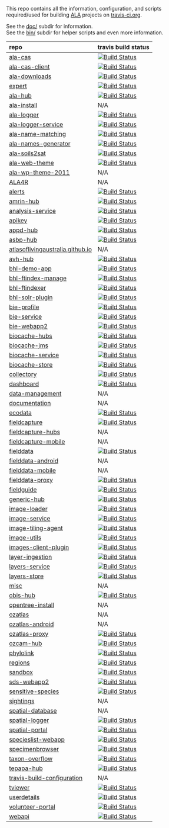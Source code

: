 This repo contains all the information, configuration, and scripts required/used for building [ALA](https://github.com/AtlasOfLivingAustralia) projects on [travis-ci.org](https://travis-ci.org).

See the [doc/](https://github.com/AtlasOfLivingAustralia/travis-build-configuration/tree/master/doc) subdir for information.  
See the [bin/](https://github.com/AtlasOfLivingAustralia/travis-build-configuration/tree/master/bin) subdir for helper scripts and even more information.

|repo|travis build status|
|:---|:------------------|
|[ala-cas](https://github.com/AtlasOfLivingAustralia/ala-cas)|[![Build Status](https://travis-ci.org/AtlasOfLivingAustralia/ala-cas.svg?branch=master)](https://travis-ci.org/AtlasOfLivingAustralia/ala-cas)|
|[ala-cas-client](https://github.com/AtlasOfLivingAustralia/ala-cas-client)|[![Build Status](https://travis-ci.org/AtlasOfLivingAustralia/ala-cas-client.svg?branch=master)](https://travis-ci.org/AtlasOfLivingAustralia/ala-cas-client)|
|[ala-downloads](https://github.com/AtlasOfLivingAustralia/ala-downloads)|[![Build Status](https://travis-ci.org/AtlasOfLivingAustralia/ala-downloads.svg?branch=master)](https://travis-ci.org/AtlasOfLivingAustralia/ala-downloads)|
|[expert](https://github.com/AtlasOfLivingAustralia/expert)|[![Build Status](https://travis-ci.org/AtlasOfLivingAustralia/expert.svg?branch=master)](https://travis-ci.org/AtlasOfLivingAustralia/expert)|
|[ala-hub](https://github.com/AtlasOfLivingAustralia/ala-hub)|[![Build Status](https://travis-ci.org/AtlasOfLivingAustralia/ala-hub.svg?branch=master)](https://travis-ci.org/AtlasOfLivingAustralia/ala-hub)|
|[ala-install](https://github.com/AtlasOfLivingAustralia/ala-install)|N/A|
|[ala-logger](https://github.com/AtlasOfLivingAustralia/ala-logger)|[![Build Status](https://travis-ci.org/AtlasOfLivingAustralia/ala-logger.svg?branch=master)](https://travis-ci.org/AtlasOfLivingAustralia/ala-logger)|
|[ala-logger-service](https://github.com/AtlasOfLivingAustralia/ala-logger-service)|[![Build Status](https://travis-ci.org/AtlasOfLivingAustralia/ala-logger-service.svg?branch=master)](https://travis-ci.org/AtlasOfLivingAustralia/ala-logger-service)|
|[ala-name-matching](https://github.com/AtlasOfLivingAustralia/ala-name-matching)|[![Build Status](https://travis-ci.org/AtlasOfLivingAustralia/ala-name-matching.svg?branch=master)](https://travis-ci.org/AtlasOfLivingAustralia/ala-name-matching)|
|[ala-names-generator](https://github.com/AtlasOfLivingAustralia/ala-names-generator)|[![Build Status](https://travis-ci.org/AtlasOfLivingAustralia/ala-names-generator.svg?branch=master)](https://travis-ci.org/AtlasOfLivingAustralia/ala-names-generator)|
|[ala-soils2sat](https://github.com/AtlasOfLivingAustralia/ala-soils2sat)|[![Build Status](https://travis-ci.org/AtlasOfLivingAustralia/ala-soils2sat.svg?branch=master)](https://travis-ci.org/AtlasOfLivingAustralia/ala-soils2sat)|
|[ala-web-theme](https://github.com/AtlasOfLivingAustralia/ala-web-theme)|[![Build Status](https://travis-ci.org/AtlasOfLivingAustralia/ala-web-theme.svg?branch=master)](https://travis-ci.org/AtlasOfLivingAustralia/ala-web-theme)|
|[ala-wp-theme-2011](https://github.com/AtlasOfLivingAustralia/ala-wp-theme-2011)|N/A|
|[ALA4R](https://github.com/AtlasOfLivingAustralia/ALA4R)|N/A|
|[alerts](https://github.com/AtlasOfLivingAustralia/alerts)|[![Build Status](https://travis-ci.org/AtlasOfLivingAustralia/alerts.svg?branch=master)](https://travis-ci.org/AtlasOfLivingAustralia/alerts)|
|[amrin-hub](https://github.com/AtlasOfLivingAustralia/amrin-hub)|[![Build Status](https://travis-ci.org/AtlasOfLivingAustralia/amrin-hub.svg?branch=master)](https://travis-ci.org/AtlasOfLivingAustralia/amrin-hub)|
|[analysis-service](https://github.com/AtlasOfLivingAustralia/analysis-service)|[![Build Status](https://travis-ci.org/AtlasOfLivingAustralia/analysis-service.svg?branch=master)](https://travis-ci.org/AtlasOfLivingAustralia/analysis-service)|
|[apikey](https://github.com/AtlasOfLivingAustralia/apikey)|[![Build Status](https://travis-ci.org/AtlasOfLivingAustralia/apikey.svg?branch=master)](https://travis-ci.org/AtlasOfLivingAustralia/apikey)|
|[appd-hub](https://github.com/AtlasOfLivingAustralia/appd-hub)|[![Build Status](https://travis-ci.org/AtlasOfLivingAustralia/appd-hub.svg?branch=master)](https://travis-ci.org/AtlasOfLivingAustralia/appd-hub)|
|[asbp-hub](https://github.com/AtlasOfLivingAustralia/asbp-hub)|[![Build Status](https://travis-ci.org/AtlasOfLivingAustralia/asbp-hub.svg?branch=master)](https://travis-ci.org/AtlasOfLivingAustralia/asbp-hub)|
|[atlasoflivingaustralia.github.io](https://github.com/AtlasOfLivingAustralia/atlasoflivingaustralia.github.io)|N/A|
|[avh-hub](https://github.com/AtlasOfLivingAustralia/avh-hub)|[![Build Status](https://travis-ci.org/AtlasOfLivingAustralia/avh-hub.svg?branch=master)](https://travis-ci.org/AtlasOfLivingAustralia/avh-hub)|
|[bhl-demo-app](https://github.com/AtlasOfLivingAustralia/bhl-demo-app)|[![Build Status](https://travis-ci.org/AtlasOfLivingAustralia/bhl-demo-app.svg?branch=master)](https://travis-ci.org/AtlasOfLivingAustralia/bhl-demo-app)|
|[bhl-ftindex-manage](https://github.com/AtlasOfLivingAustralia/bhl-ftindex-manage)|[![Build Status](https://travis-ci.org/AtlasOfLivingAustralia/bhl-ftindex-manage.svg?branch=master)](https://travis-ci.org/AtlasOfLivingAustralia/bhl-ftindex-manage)|
|[bhl-ftindexer](https://github.com/AtlasOfLivingAustralia/bhl-ftindexer)|[![Build Status](https://travis-ci.org/AtlasOfLivingAustralia/bhl-ftindexer.svg?branch=master)](https://travis-ci.org/AtlasOfLivingAustralia/bhl-ftindexer)|
|[bhl-solr-plugin](https://github.com/AtlasOfLivingAustralia/bhl-solr-plugin)|[![Build Status](https://travis-ci.org/AtlasOfLivingAustralia/bhl-solr-plugin.svg?branch=master)](https://travis-ci.org/AtlasOfLivingAustralia/bhl-solr-plugin)|
|[bie-profile](https://github.com/AtlasOfLivingAustralia/bie-profile)|[![Build Status](https://travis-ci.org/AtlasOfLivingAustralia/bie-profile.svg?branch=master)](https://travis-ci.org/AtlasOfLivingAustralia/bie-profile)|
|[bie-service](https://github.com/AtlasOfLivingAustralia/bie-service)|[![Build Status](https://travis-ci.org/AtlasOfLivingAustralia/bie-service.svg?branch=master)](https://travis-ci.org/AtlasOfLivingAustralia/bie-service)|
|[bie-webapp2](https://github.com/AtlasOfLivingAustralia/bie-webapp2)|[![Build Status](https://travis-ci.org/AtlasOfLivingAustralia/bie-webapp2.svg?branch=master)](https://travis-ci.org/AtlasOfLivingAustralia/bie-webapp2)|
|[biocache-hubs](https://github.com/AtlasOfLivingAustralia/biocache-hubs)|[![Build Status](https://travis-ci.org/AtlasOfLivingAustralia/biocache-hubs.svg?branch=master)](https://travis-ci.org/AtlasOfLivingAustralia/biocache-hubs)|
|[biocache-jms](https://github.com/AtlasOfLivingAustralia/biocache-jms)|[![Build Status](https://travis-ci.org/AtlasOfLivingAustralia/biocache-jms.svg?branch=master)](https://travis-ci.org/AtlasOfLivingAustralia/biocache-jms)|
|[biocache-service](https://github.com/AtlasOfLivingAustralia/biocache-service)|[![Build Status](https://travis-ci.org/AtlasOfLivingAustralia/biocache-service.svg?branch=master)](https://travis-ci.org/AtlasOfLivingAustralia/biocache-service)|
|[biocache-store](https://github.com/AtlasOfLivingAustralia/biocache-store)|[![Build Status](https://travis-ci.org/AtlasOfLivingAustralia/biocache-store.svg?branch=master)](https://travis-ci.org/AtlasOfLivingAustralia/biocache-store)|
|[collectory](https://github.com/AtlasOfLivingAustralia/collectory)|[![Build Status](https://travis-ci.org/AtlasOfLivingAustralia/collectory.svg?branch=master)](https://travis-ci.org/AtlasOfLivingAustralia/collectory)|
|[dashboard](https://github.com/AtlasOfLivingAustralia/dashboard)|[![Build Status](https://travis-ci.org/AtlasOfLivingAustralia/dashboard.svg?branch=master)](https://travis-ci.org/AtlasOfLivingAustralia/dashboard)|
|[data-management](https://github.com/AtlasOfLivingAustralia/data-management)|N/A|
|[documentation](https://github.com/AtlasOfLivingAustralia/documentation)|N/A|
|[ecodata](https://github.com/AtlasOfLivingAustralia/ecodata)|[![Build Status](https://travis-ci.org/AtlasOfLivingAustralia/ecodata.svg?branch=master)](https://travis-ci.org/AtlasOfLivingAustralia/ecodata)|
|[fieldcapture](https://github.com/AtlasOfLivingAustralia/fieldcapture)|[![Build Status](https://travis-ci.org/AtlasOfLivingAustralia/fieldcapture.svg?branch=master)](https://travis-ci.org/AtlasOfLivingAustralia/fieldcapture)|
|[fieldcapture-hubs](https://github.com/AtlasOfLivingAustralia/fieldcapture-hubs)|N/A|
|[fieldcapture-mobile](https://github.com/AtlasOfLivingAustralia/fieldcapture-mobile)|N/A|
|[fielddata](https://github.com/AtlasOfLivingAustralia/fielddata)|[![Build Status](https://travis-ci.org/AtlasOfLivingAustralia/fielddata.svg?branch=master)](https://travis-ci.org/AtlasOfLivingAustralia/fielddata)|
|[fielddata-android](https://github.com/AtlasOfLivingAustralia/fielddata-android)|N/A|
|[fielddata-mobile](https://github.com/AtlasOfLivingAustralia/fielddata-mobile)|N/A|
|[fielddata-proxy](https://github.com/AtlasOfLivingAustralia/fielddata-proxy)|[![Build Status](https://travis-ci.org/AtlasOfLivingAustralia/fielddata-proxy.svg?branch=master)](https://travis-ci.org/AtlasOfLivingAustralia/fielddata-proxy)|
|[fieldguide](https://github.com/AtlasOfLivingAustralia/fieldguide)|[![Build Status](https://travis-ci.org/AtlasOfLivingAustralia/fieldguide.svg?branch=master)](https://travis-ci.org/AtlasOfLivingAustralia/fieldguide)|
|[generic-hub](https://github.com/AtlasOfLivingAustralia/generic-hub)|[![Build Status](https://travis-ci.org/AtlasOfLivingAustralia/generic-hub.svg?branch=master)](https://travis-ci.org/AtlasOfLivingAustralia/generic-hub)|
|[image-loader](https://github.com/AtlasOfLivingAustralia/image-loader)|[![Build Status](https://travis-ci.org/AtlasOfLivingAustralia/image-loader.svg?branch=master)](https://travis-ci.org/AtlasOfLivingAustralia/image-loader)|
|[image-service](https://github.com/AtlasOfLivingAustralia/image-service)|[![Build Status](https://travis-ci.org/AtlasOfLivingAustralia/image-service.svg?branch=master)](https://travis-ci.org/AtlasOfLivingAustralia/image-service)|
|[image-tiling-agent](https://github.com/AtlasOfLivingAustralia/image-tiling-agent)|[![Build Status](https://travis-ci.org/AtlasOfLivingAustralia/image-tiling-agent.svg?branch=master)](https://travis-ci.org/AtlasOfLivingAustralia/image-tiling-agent)|
|[image-utils](https://github.com/AtlasOfLivingAustralia/image-utils)|[![Build Status](https://travis-ci.org/AtlasOfLivingAustralia/image-utils.svg?branch=master)](https://travis-ci.org/AtlasOfLivingAustralia/image-utils)|
|[images-client-plugin](https://github.com/AtlasOfLivingAustralia/images-client-plugin)|[![Build Status](https://travis-ci.org/AtlasOfLivingAustralia/images-client-plugin.svg?branch=master)](https://travis-ci.org/AtlasOfLivingAustralia/images-client-plugin)|
|[layer-ingestion](https://github.com/AtlasOfLivingAustralia/layer-ingestion)|[![Build Status](https://travis-ci.org/AtlasOfLivingAustralia/layer-ingestion.svg?branch=master)](https://travis-ci.org/AtlasOfLivingAustralia/layer-ingestion)|
|[layers-service](https://github.com/AtlasOfLivingAustralia/layers-service)|[![Build Status](https://travis-ci.org/AtlasOfLivingAustralia/layers-service.svg?branch=master)](https://travis-ci.org/AtlasOfLivingAustralia/layers-service)|
|[layers-store](https://github.com/AtlasOfLivingAustralia/layers-store)|[![Build Status](https://travis-ci.org/AtlasOfLivingAustralia/layers-store.svg?branch=master)](https://travis-ci.org/AtlasOfLivingAustralia/layers-store)|
|[misc](https://github.com/AtlasOfLivingAustralia/misc)|N/A|
|[obis-hub](https://github.com/AtlasOfLivingAustralia/obis-hub)|[![Build Status](https://travis-ci.org/AtlasOfLivingAustralia/obis-hub.svg?branch=master)](https://travis-ci.org/AtlasOfLivingAustralia/obis-hub)|
|[opentree-install](https://github.com/AtlasOfLivingAustralia/opentree-install)|N/A|
|[ozatlas](https://github.com/AtlasOfLivingAustralia/ozatlas)|N/A|
|[ozatlas-android](https://github.com/AtlasOfLivingAustralia/ozatlas-android)|N/A|
|[ozatlas-proxy](https://github.com/AtlasOfLivingAustralia/ozatlas-proxy)|[![Build Status](https://travis-ci.org/AtlasOfLivingAustralia/ozatlas-proxy.svg?branch=master)](https://travis-ci.org/AtlasOfLivingAustralia/ozatlas-proxy)|
|[ozcam-hub](https://github.com/AtlasOfLivingAustralia/ozcam-hub)|[![Build Status](https://travis-ci.org/AtlasOfLivingAustralia/ozcam-hub.svg?branch=master)](https://travis-ci.org/AtlasOfLivingAustralia/ozcam-hub)|
|[phylolink](https://github.com/AtlasOfLivingAustralia/phylolink)|[![Build Status](https://travis-ci.org/AtlasOfLivingAustralia/phylolink.svg?branch=master)](https://travis-ci.org/AtlasOfLivingAustralia/phylolink)|
|[regions](https://github.com/AtlasOfLivingAustralia/regions)|[![Build Status](https://travis-ci.org/AtlasOfLivingAustralia/regions.svg?branch=master)](https://travis-ci.org/AtlasOfLivingAustralia/regions)|
|[sandbox](https://github.com/AtlasOfLivingAustralia/sandbox)|[![Build Status](https://travis-ci.org/AtlasOfLivingAustralia/sandbox.svg?branch=master)](https://travis-ci.org/AtlasOfLivingAustralia/sandbox)|
|[sds-webapp2](https://github.com/AtlasOfLivingAustralia/sds-webapp2)|[![Build Status](https://travis-ci.org/AtlasOfLivingAustralia/sds-webapp2.svg?branch=master)](https://travis-ci.org/AtlasOfLivingAustralia/sds-webapp2)|
|[sensitive-species](https://github.com/AtlasOfLivingAustralia/sensitive-species)|[![Build Status](https://travis-ci.org/AtlasOfLivingAustralia/sensitive-species.svg?branch=master)](https://travis-ci.org/AtlasOfLivingAustralia/sensitive-species)|
|[sightings](https://github.com/AtlasOfLivingAustralia/sightings)|N/A|
|[spatial-database](https://github.com/AtlasOfLivingAustralia/spatial-database)|N/A|
|[spatial-logger](https://github.com/AtlasOfLivingAustralia/spatial-logger)|[![Build Status](https://travis-ci.org/AtlasOfLivingAustralia/spatial-logger.svg?branch=master)](https://travis-ci.org/AtlasOfLivingAustralia/spatial-logger)|
|[spatial-portal](https://github.com/AtlasOfLivingAustralia/spatial-portal)|[![Build Status](https://travis-ci.org/AtlasOfLivingAustralia/spatial-portal.svg?branch=master)](https://travis-ci.org/AtlasOfLivingAustralia/spatial-portal)|
|[specieslist-webapp](https://github.com/AtlasOfLivingAustralia/specieslist-webapp)|[![Build Status](https://travis-ci.org/AtlasOfLivingAustralia/specieslist-webapp.svg?branch=master)](https://travis-ci.org/AtlasOfLivingAustralia/specieslist-webapp)|
|[specimenbrowser](https://github.com/AtlasOfLivingAustralia/specimenbrowser)|[![Build Status](https://travis-ci.org/AtlasOfLivingAustralia/specimenbrowser.svg?branch=master)](https://travis-ci.org/AtlasOfLivingAustralia/specimenbrowser)|
|[taxon-overflow](https://github.com/AtlasOfLivingAustralia/taxon-overflow)|[![Build Status](https://travis-ci.org/AtlasOfLivingAustralia/taxon-overflow.svg?branch=master)](https://travis-ci.org/AtlasOfLivingAustralia/taxon-overflow)|
|[tepapa-hub](https://github.com/AtlasOfLivingAustralia/tepapa-hub)|[![Build Status](https://travis-ci.org/AtlasOfLivingAustralia/tepapa-hub.svg?branch=master)](https://travis-ci.org/AtlasOfLivingAustralia/tepapa-hub)|
|[travis-build-configuration](https://github.com/AtlasOfLivingAustralia/travis-build-configuration)|N/A|
|[tviewer](https://github.com/AtlasOfLivingAustralia/tviewer)|[![Build Status](https://travis-ci.org/AtlasOfLivingAustralia/tviewer.svg?branch=master)](https://travis-ci.org/AtlasOfLivingAustralia/tviewer)|
|[userdetails](https://github.com/AtlasOfLivingAustralia/userdetails)|[![Build Status](https://travis-ci.org/AtlasOfLivingAustralia/userdetails.svg?branch=master)](https://travis-ci.org/AtlasOfLivingAustralia/userdetails)|
|[volunteer-portal](https://github.com/AtlasOfLivingAustralia/volunteer-portal)|[![Build Status](https://travis-ci.org/AtlasOfLivingAustralia/volunteer-portal.svg?branch=master)](https://travis-ci.org/AtlasOfLivingAustralia/volunteer-portal)|
|[webapi](https://github.com/AtlasOfLivingAustralia/webapi)|[![Build Status](https://travis-ci.org/AtlasOfLivingAustralia/webapi.svg?branch=master)](https://travis-ci.org/AtlasOfLivingAustralia/webapi)|
